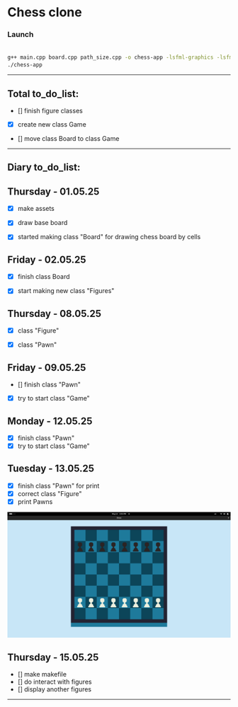 <h1>Chess clone</h1>

<h3> Launch</h3>

```bash

g++ main.cpp board.cpp path_size.cpp -o chess-app -lsfml-graphics -lsfml-window -lsfml-system
./chess-app

```

---
<h2>Total to_do_list:</h2>


- [] finish figure classes  
- [x] create new class Game
- [] move class Board to class Game

---
<h2>Diary to_do_list:</h2> 

## Thursday - 01.05.25
- [x]  make assets
- [x]  draw base board
- [x] started making class "Board" for drawing chess board by cells



## Friday - 02.05.25
- [x] finish class Board
- [x] start making new class "Figures"


## Thursday - 08.05.25

- [x] class "Figure"
- [x] class "Pawn"


## Friday - 09.05.25

- [] finish class "Pawn"
- [x] try to start class "Game"

## Monday - 12.05.25

- [x] finish class "Pawn"
- [x] try to start class "Game"

## Tuesday - 13.05.25
- [x] finish class "Pawn" for print
- [x] correct class "Figure"
- [x] print Pawns

![13.05.25 result](temp/screenshots/130525.png)

## Thursday - 15.05.25
- [] make makefile
- [] do interact with figures
- [] display another figures

---

